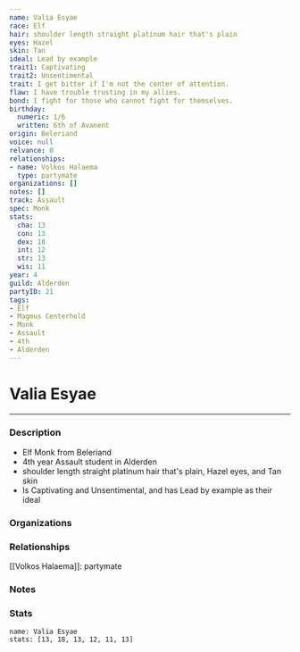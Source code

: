 ```yaml
---
name: Valia Esyae
race: Elf
hair: shoulder length straight platinum hair that's plain
eyes: Hazel
skin: Tan
ideal: Lead by example
trait1: Captivating
trait2: Unsentimental
trait: I get bitter if I'm not the center of attention.
flaw: I have trouble trusting in my allies.
bond: I fight for those who cannot fight for themselves.
birthday:
  numeric: 1/6
  written: 6th of Avanent
origin: Beleriand
voice: null
relvance: 0
relationships:
- name: Volkos Halaema
  type: partymate
organizations: []
notes: []
track: Assault
spec: Monk
stats:
  cha: 13
  con: 13
  dex: 18
  int: 12
  str: 13
  wis: 11
year: 4
guild: Alderden
partyID: 21
tags:
- Elf
- Magmus Centerhold
- Monk
- Assault
- 4th
- Alderden
---
```

# Valia Esyae
---
### Description
- Elf Monk from Beleriand
- 4th year Assault student in Alderden
- shoulder length straight platinum hair that's plain, Hazel eyes, and Tan skin
- Is Captivating and Unsentimental, and has Lead by example as their ideal

### Organizations

### Relationships
[[Volkos Halaema]]: partymate

### Notes

### Stats
```statblock
name: Valia Esyae
stats: [13, 18, 13, 12, 11, 13]
```